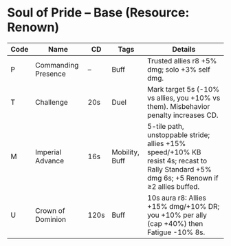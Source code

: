 # Soul of Pride – Base (Resource: Renown)
| Code | Name | CD | Tags | Details |
|------|------|----|------|---------|
| P | Commanding Presence | – | Buff | Trusted allies r8 +5% dmg; solo +3% self dmg. |
| T | Challenge | 20s | Duel | Mark target 5s (-10% vs allies, you +10% vs them). Misbehavior penalty increases CD. |
| M | Imperial Advance | 16s | Mobility, Buff | 5-tile path, unstoppable stride; allies +15% speed/+10% KB resist 4s; recast to Rally Standard +5% dmg 6s; +5 Renown if ≥2 allies buffed. |
| U | Crown of Dominion | 120s | Buff | 10s aura r8: Allies +15% dmg/+10% DR; you +10% per ally (cap +40%) then Fatigue -10% 8s. |